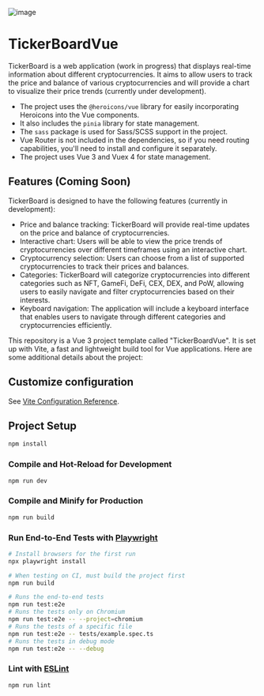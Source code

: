 ![image](https://github.com/FrontendCrypto/tickerboard-vue/assets/4659020/c1af6cb9-cffb-49df-83cb-aaa6b6b9ab4b)

# TickerBoardVue

TickerBoard is a web application (work in progress) that displays real-time information about different cryptocurrencies. It aims to allow users to track the price and balance of various cryptocurrencies and will provide a chart to visualize their price trends (currently under development).

- The project uses the `@heroicons/vue` library for easily incorporating Heroicons into the Vue components.
- It also includes the `pinia` library for state management.
- The `sass` package is used for Sass/SCSS support in the project.
- Vue Router is not included in the dependencies, so if you need routing capabilities, you'll need to install and configure it separately.
- The project uses Vue 3 and Vuex 4 for state management.


## Features (Coming Soon)

TickerBoard is designed to have the following features (currently in development):

- Price and balance tracking: TickerBoard will provide real-time updates on the price and balance of cryptocurrencies.
- Interactive chart: Users will be able to view the price trends of cryptocurrencies over different timeframes using an interactive chart.
- Cryptocurrency selection: Users can choose from a list of supported cryptocurrencies to track their prices and balances.
- Categories: TickerBoard will categorize cryptocurrencies into different categories such as NFT, GameFi, DeFi, CEX, DEX, and PoW, allowing users to easily navigate and filter cryptocurrencies based on their interests.
- Keyboard navigation: The application will include a keyboard interface that enables users to navigate through different categories and cryptocurrencies efficiently.

This repository is a Vue 3 project template called "TickerBoardVue". It is set up with Vite, a fast and lightweight build tool for Vue applications. Here are some additional details about the project:

## Customize configuration

See [Vite Configuration Reference](https://vitejs.dev/config/).

## Project Setup

```sh
npm install
```

### Compile and Hot-Reload for Development

```sh
npm run dev
```

### Compile and Minify for Production

```sh
npm run build
```

### Run End-to-End Tests with [Playwright](https://playwright.dev)

```sh
# Install browsers for the first run
npx playwright install

# When testing on CI, must build the project first
npm run build

# Runs the end-to-end tests
npm run test:e2e
# Runs the tests only on Chromium
npm run test:e2e -- --project=chromium
# Runs the tests of a specific file
npm run test:e2e -- tests/example.spec.ts
# Runs the tests in debug mode
npm run test:e2e -- --debug
```

### Lint with [ESLint](https://eslint.org/)

```sh
npm run lint
```
